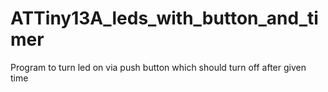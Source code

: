 # ATTiny13A_leds_with_button_and_timer
Program to turn led on via push button which should turn off after given time
